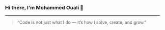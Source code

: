 ### Hi there, I'm Mohammed Ouali 👋


---

> “Code is not just what I do — it’s how I solve, create, and grow.”
